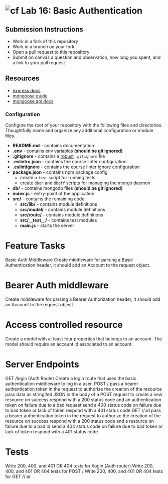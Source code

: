 ![cf](https://i.imgur.com/7v5ASc8.png) Lab 16: Basic Authentication
======

## Submission Instructions
* Work in a fork of this repository
* Work in a branch on your fork
* Open a pull request to this repository
* Submit on canvas a question and observation, how long you spent, and a link to your pull request

## Resources
* [express docs](http://expressjs.com/en/4x/api.html)
* [mongoose guide](http://mongoosejs.com/docs/guide.html)
* [mongoose api docs](http://mongoosejs.com/docs/api.html)

### Configuration
Configure the root of your repository with the following files and directories. Thoughtfully name and organize any additional configuration or module files.
* **README.md** - contains documentation
* **.env** - contains env variables **(should be git ignored)**
* **.gitignore** - contains a [robust](http://gitignore.io) `.gitignore` file
* **.eslintrc.json** - contains the course linter configuration
* **.eslintignore** - contains the course linter ignore configuration
* **package.json** - contains npm package config
  * create a `test` script for running tests
  * create `dbon` and `dboff` scripts for managing the mongo daemon
* **db/** - contains mongodb files **(should be git ignored)**
* **index.js** - entry-point of the application
* **src/** - contains the remaining code
  * **src/lib/** - contains module definitions
  * **src/model/** - contains module definitions
  * **src/route/** - contains module definitions
  * **src/\_\_test\_\_/** - contains test modules
  * **main.js** - starts the server

# Feature Tasks
Basic Auth Middleware
Create middleware for parsing a Basic Authentication header, it should add an Account to the request object.

# Bearer Auth middleware
Create middleware for parsing a Bearer Authorization header, it should add an Account to the request object.

# Access controlled resource
Create a model with at least four properties that belongs to an account. The model should require an account id associated to an account.

# Server Endpoints
GET /login (Auth Route)
Create a login route that uses the basic authentication middleware to log in a user.
POST /<resource-name>
pass a bearer authentication token in the request to authorize the creation of the resource
pass data as stringifed JSON in the body of a POST request to create a new resource
on success respond with a 200 status code and an authentication token
on failure due to a bad request send a 400 status code
on failure due to bad token or lack of token respond with a 401 status code
GET /<resource-name>/:id
pass a bearer authentication token in the request to authorize the creation of the resource
on success respond with a 200 status code and a resource
on failure due to a bad id send a 404 status code
on failure due to bad token or lack of token respond with a 401 status code

# Tests
Write 200, 400, and 401 OR 404 tests for /login (Auth router)
Write 200, 400, and 401 OR 404 tests for POST /<resource-name>
Write 200, 400, and 401 OR 404 tests for GET /<resource-name>/:id
